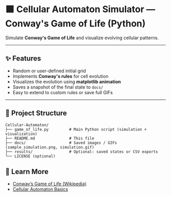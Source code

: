 # 🟩 Cellular Automaton Simulator — Conway's Game of Life (Python)

Simulate **Conway's Game of Life** and visualize evolving cellular patterns.

---

## ✨ Features
- Random or user-defined initial grid  
- Implements **Conway's rules** for cell evolution  
- Visualizes the evolution using **matplotlib animation**  
- Saves a snapshot of the final state to `docs/`  
- Easy to extend to custom rules or save full GIFs

---

## 📂 Project Structure
```text
Cellular-Automaton/
├── game_of_life.py         # Main Python script (simulation + visualization)
├── README.md               # This file
├── docs/                   # Saved images / GIFs (sample_simulation.png, simulation.gif)
├── results/                # Optional: saved states or CSV exports
└── LICENSE (optional)
```
## 📘 Learn More
- [Conway’s Game of Life (Wikipedia)](https://en.wikipedia.org/wiki/Conway%27s_Game_of_Life)
- [Cellular Automaton Basics](https://mathworld.wolfram.com/CellularAutomaton.html)
